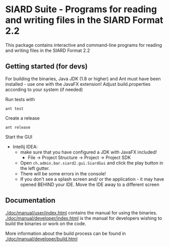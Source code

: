 # SIARD Suite - Programs for reading and writing files in the SIARD Format 2.2

This package contains interactive and command-line programs for reading 
and writing files in the SIARD Format 2.2

## Getting started (for devs)

For building the binaries, Java JDK (1.8 or higher) and  Ant must 
have been installed - use one with the JavaFX extension! Adjust build.properties according to your system (if needed)

Run tests with 

```shell
ant test
```

Create a release

```shell
ant release
```

Start the GUI

* Intellij IDEA:
  * make sure that you have configured a JDK with JavaFX included!
    * File -> Project Structure ->  Project -> Project SDK
  * Open `ch.admin.bar.siard2.gui.SiardGui` and click the play button in the left gutter.
  * There will be some errors in the console! 
  * If you don't see a splash screen and/ or the application - it may have opened BEHIND your IDE. Move the IDE away to a different screen

## Documentation
[./doc/manual/user/index.html](./doc/manual/user/index.html) contains the manual for using the binaries.
[./doc/manual/developer/index.html](./doc/manual/user/index.html) is the manual for developers wishing to build the binaries or work on the code.

More information about the build process can be found in
[./doc/manual/developer/build.html](./doc/manual/developer/build.html)